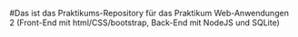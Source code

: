#Das ist das Praktikums-Repository für das Praktikum Web-Anwendungen 2 (Front-End mit html/CSS/bootstrap, Back-End mit NodeJS und SQLite)

